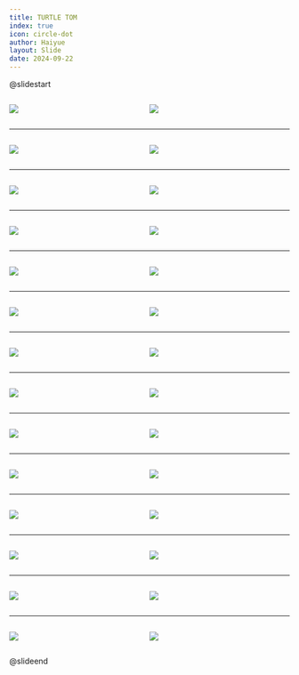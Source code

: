 ```yaml
---
title: TURTLE TOM
index: true
icon: circle-dot
author: Haiyue
layout: Slide
date: 2024-09-22
---
```

 
@slidestart

<div style="display:flex">
<div style="flex:1">

![](https://raw.githubusercontent.com/yclord/reading/refs/heads/master/english/Level-R/TURTLE%20TOM/001.webp)
</div>
<div style="flex:1">

![](https://raw.githubusercontent.com/yclord/reading/refs/heads/master/english/Level-R/TURTLE%20TOM/002.webp)
</div>
</div>

---

<div style="display:flex">
<div style="flex:1">

![](https://raw.githubusercontent.com/yclord/reading/refs/heads/master/english/Level-R/TURTLE%20TOM/003.webp)
</div>
<div style="flex:1">

![](https://raw.githubusercontent.com/yclord/reading/refs/heads/master/english/Level-R/TURTLE%20TOM/004.webp)
</div>
</div>

---

<div style="display:flex">
<div style="flex:1">

![](https://raw.githubusercontent.com/yclord/reading/refs/heads/master/english/Level-R/TURTLE%20TOM/005.webp)
</div>
<div style="flex:1">

![](https://raw.githubusercontent.com/yclord/reading/refs/heads/master/english/Level-R/TURTLE%20TOM/006.webp)
</div>
</div>

---

<div style="display:flex">
<div style="flex:1">

![](https://raw.githubusercontent.com/yclord/reading/refs/heads/master/english/Level-R/TURTLE%20TOM/007.webp)
</div>
<div style="flex:1">

![](https://raw.githubusercontent.com/yclord/reading/refs/heads/master/english/Level-R/TURTLE%20TOM/008.webp)
</div>
</div>

---

<div style="display:flex">
<div style="flex:1">

![](https://raw.githubusercontent.com/yclord/reading/refs/heads/master/english/Level-R/TURTLE%20TOM/009.webp)
</div>
<div style="flex:1">

![](https://raw.githubusercontent.com/yclord/reading/refs/heads/master/english/Level-R/TURTLE%20TOM/010.webp)
</div>
</div>

---

<div style="display:flex">
<div style="flex:1">

![](https://raw.githubusercontent.com/yclord/reading/refs/heads/master/english/Level-R/TURTLE%20TOM/011.webp)
</div>
<div style="flex:1">

![](https://raw.githubusercontent.com/yclord/reading/refs/heads/master/english/Level-R/TURTLE%20TOM/012.webp)
</div>
</div>

---

<div style="display:flex">
<div style="flex:1">

![](https://raw.githubusercontent.com/yclord/reading/refs/heads/master/english/Level-R/TURTLE%20TOM/013.webp)
</div>
<div style="flex:1">

![](https://raw.githubusercontent.com/yclord/reading/refs/heads/master/english/Level-R/TURTLE%20TOM/014.webp)
</div>
</div>

---

<div style="display:flex">
<div style="flex:1">

![](https://raw.githubusercontent.com/yclord/reading/refs/heads/master/english/Level-R/TURTLE%20TOM/015.webp)
</div>
<div style="flex:1">

![](https://raw.githubusercontent.com/yclord/reading/refs/heads/master/english/Level-R/TURTLE%20TOM/016.webp)
</div>
</div>

---

<div style="display:flex">
<div style="flex:1">

![](https://raw.githubusercontent.com/yclord/reading/refs/heads/master/english/Level-R/TURTLE%20TOM/017.webp)
</div>
<div style="flex:1">

![](https://raw.githubusercontent.com/yclord/reading/refs/heads/master/english/Level-R/TURTLE%20TOM/018.webp)
</div>
</div>

---

<div style="display:flex">
<div style="flex:1">

![](https://raw.githubusercontent.com/yclord/reading/refs/heads/master/english/Level-R/TURTLE%20TOM/019.webp)
</div>
<div style="flex:1">

![](https://raw.githubusercontent.com/yclord/reading/refs/heads/master/english/Level-R/TURTLE%20TOM/020.webp)
</div>
</div>

---

<div style="display:flex">
<div style="flex:1">

![](https://raw.githubusercontent.com/yclord/reading/refs/heads/master/english/Level-R/TURTLE%20TOM/021.webp)
</div>
<div style="flex:1">

![](https://raw.githubusercontent.com/yclord/reading/refs/heads/master/english/Level-R/TURTLE%20TOM/022.webp)
</div>
</div>

---

<div style="display:flex">
<div style="flex:1">

![](https://raw.githubusercontent.com/yclord/reading/refs/heads/master/english/Level-R/TURTLE%20TOM/023.webp)
</div>
<div style="flex:1">

![](https://raw.githubusercontent.com/yclord/reading/refs/heads/master/english/Level-R/TURTLE%20TOM/024.webp)
</div>
</div>

---

<div style="display:flex">
<div style="flex:1">

![](https://raw.githubusercontent.com/yclord/reading/refs/heads/master/english/Level-R/TURTLE%20TOM/025.webp)
</div>
<div style="flex:1">

![](https://raw.githubusercontent.com/yclord/reading/refs/heads/master/english/Level-R/TURTLE%20TOM/026.webp)
</div>
</div>

---

<div style="display:flex">
<div style="flex:1">

![](https://raw.githubusercontent.com/yclord/reading/refs/heads/master/english/Level-R/TURTLE%20TOM/027.webp)
</div>
<div style="flex:1">

![](https://raw.githubusercontent.com/yclord/reading/refs/heads/master/english/Level-R/TURTLE%20TOM/028.webp)
</div>
</div>

@slideend